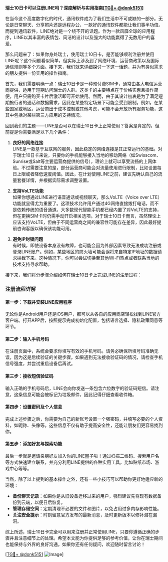 **瑞士10日卡可以注册LINE吗？深度解析与实用指南[[TG💪+ @donk5151](https://t.me/s/donk5151)]**

在当今这个高度数字化的时代，通讯软件成为了我们生活中不可或缺的一部分。无论是日常聊天、分享照片还是远程办公，一款好的通讯软件都能让我们事半功倍。而提到通讯软件，LINE绝对是一个绕不开的话题。作为一款风靡全球的应用程序，LINE以其丰富的表情包、简洁的设计以及强大的功能赢得了无数用户的喜爱。

那么问题来了：如果你身处瑞士，使用瑞士10日卡，是否能够顺利注册并使用LINE呢？这个问题看似简单，但实际上涉及到了网络环境、运营商政策以及国际通信规则等多个方面。接下来，我们就来详细探讨一下这一话题，并为有类似需求的朋友提供一份实用的操作指南。

首先，我们需要明确一点：瑞士10日卡是一种预付费SIM卡，通常由各大电信运营商提供，适用于短期访问瑞士的人群。这类卡的主要特点在于价格实惠且操作简便，用户只需购买卡片后激活即可开始使用。然而，由于其设计初衷是为了满足短期旅行者的通话和数据需求，因此在某些特定场景下可能会受到限制。例如，在某些国家或地区，运营商出于成本控制或其他考虑，可能不会开放所有服务功能，这其中包括对某些第三方应用的支持情况。

回到我们的主题——LINE是否可以在瑞士10日卡上正常使用？答案是肯定的，但前提是你需要满足以下几个条件：

1. **良好的网络连接**  
   LINE是一款基于互联网的服务，因此稳定的网络连接是其正常运行的基础。对于瑞士10日卡来说，只要你的手机能够接入当地的移动网络（如Swisscom、Sunrise或Salt等主要运营商提供的信号），理论上就可以享受流畅的上网体验。不过需要注意的是，部分运营商可能会对流量使用进行限制，比如设置每日上限或者降低速度阈值。因此，在计划使用LINE之前，建议先确认自己的流量套餐详情，并根据实际需求调整设置。

2. **支持VoLTE功能**  
   如果你想通过LINE进行语音通话或视频聊天，那么VoLTE（Voice over LTE）功能就显得尤为重要了。这项技术允许用户通过4G网络直接拨打电话，而不是依赖传统的语音通道。大多数现代智能手机都已经内置了对VoLTE的支持，但在更换SIM卡时仍需手动开启相关选项。对于瑞士10日卡而言，虽然理论上应该支持VoLTE，但由于不同运营商之间的兼容性可能存在差异，因此最好提前咨询客服以确保该功能可用。

3. **避免IP封锁问题**  
   有时候，即使设备本身没有故障，也可能会因为外部因素导致无法成功注册或登录LINE账户。例如，某些地区的防火墙可能会误将来自特定IP地址的数据请求拦截下来。这种情况下，你可以尝试切换至其他Wi-Fi热点或者联系当地的技术支持寻求帮助。

接下来，我们将分步骤介绍如何在瑞士10日卡上完成LINE的注册过程：

### 注册流程详解

#### 第一步：下载并安装LINE应用程序
无论你是Android用户还是iOS用户，都可以从各自的应用商店轻松找到LINE官方客户端。打开APP后，按照提示完成初始化配置，包括语言选择、隐私政策同意等环节。

#### 第二步：输入手机号码
在注册页面中，系统会要求你填写有效的手机号码。请务必确保所填号码准确无误，因为这是后续验证的关键步骤。如果遇到无法接收验证码的情况，请检查手机信号强度，并尝试重启设备后再试。

#### 第三步：接收短信验证码
输入正确的手机号码后，LINE会向你发送一条包含六位数字的验证码短信。请注意，这条信息可能会被标记为垃圾邮件，因此记得仔细查看收件箱。

#### 第四步：设置密码及个人信息
完成上述步骤之后，你需要为自己的新账号设置一个强密码，并填写必要的个人资料，如昵称、头像等。这些信息不仅有助于提高安全性，还能让朋友们更容易找到你。

#### 第五步：添加好友与探索功能
最后一步就是邀请亲朋好友加入你的LINE圈子啦！通过扫描二维码、搜索用户名等方式快速建立联系，并充分利用LINE提供的各种实用工具，比如贴纸市场、游戏中心等等。

当然，除了以上提到的基本操作之外，还有一些小技巧可以帮助你更好地适应新的环境：

- **备份聊天记录**：如果你是从旧设备迁移过来的用户，强烈建议先将现有数据备份到云端，以便日后恢复。
- **管理存储空间**：定期清理不必要的文件和图片，以免占用过多内存影响性能。
- **关注安全提示**：时刻留意官方发布的最新消息，及时更新版本以修补潜在漏洞。

综上所述，瑞士10日卡完全可以用来注册并正常使用LINE，只要你遵循正确的步骤并且注意细节上的处理。希望本文能为你提供足够的参考价值，让你在瑞士期间也能保持与外界的良好沟通。如果你还有任何疑问，欢迎随时留言讨论！

[[TG💪+ @donk5151](https://t.me/s/donk5151) ![Image](https://i.postimg.cc/rwNCRYN7/Snipaste-2025-04-30-17-27-05.png)]